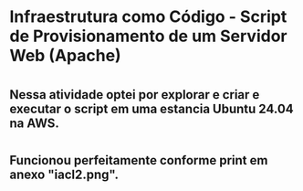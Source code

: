 # Infraestrutura como Código - Script de Provisionamento de um Servidor Web (Apache)  
# 
## Nessa atividade optei por explorar e criar e executar o script em uma estancia Ubuntu 24.04 na AWS.  
#
## Funcionou perfeitamente conforme print em anexo "iacl2.png".


 
